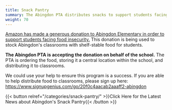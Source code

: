 ```yaml
---
title: Snack Pantry
summary: The Abingdon PTA distributes snacks to support students facing food insecurity.
weight: 70
---
```


[Amazon has made a generous donation to Abingdon Elementary in order to support students facing food insecurity.](https://www.aboutamazon.com/news/community/amazon-alleviating-hunger-for-students-throughout-hq2-region) This donation is being used to stock Abingdon's classrooms with shelf-stable food for students.

**The Abingdon PTA is accepting the donation on behalf of the school.** The PTA is ordering the food, storing it a central location within the school, and distributing it to classrooms.

We could use your help to ensure this program is a success. If you are able to help distribute food to classrooms, please sign up here: https://www.signupgenius.com/go/20f0c4aacab2aaaff2-abingdon

{{< button relref="/categories/snack-pantry/" >}}Click Here for the Latest News about Abingdon's Snack Pantry{{< /button >}}